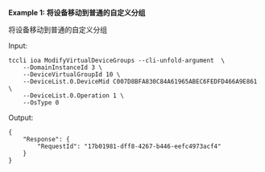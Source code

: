 **Example 1: 将设备移动到普通的自定义分组**

将设备移动到普通的自定义分组

Input: 

```
tccli ioa ModifyVirtualDeviceGroups --cli-unfold-argument  \
    --DomainInstanceId 3 \
    --DeviceVirtualGroupId 10 \
    --DeviceList.0.DeviceMid C007D8BFA830C84A61965ABEC6FEDFD466A9E861 \
    --DeviceList.0.Operation 1 \
    --OsType 0
```

Output: 
```
{
    "Response": {
        "RequestId": "17b01981-dff8-4267-b446-eefc4973acf4"
    }
}
```

